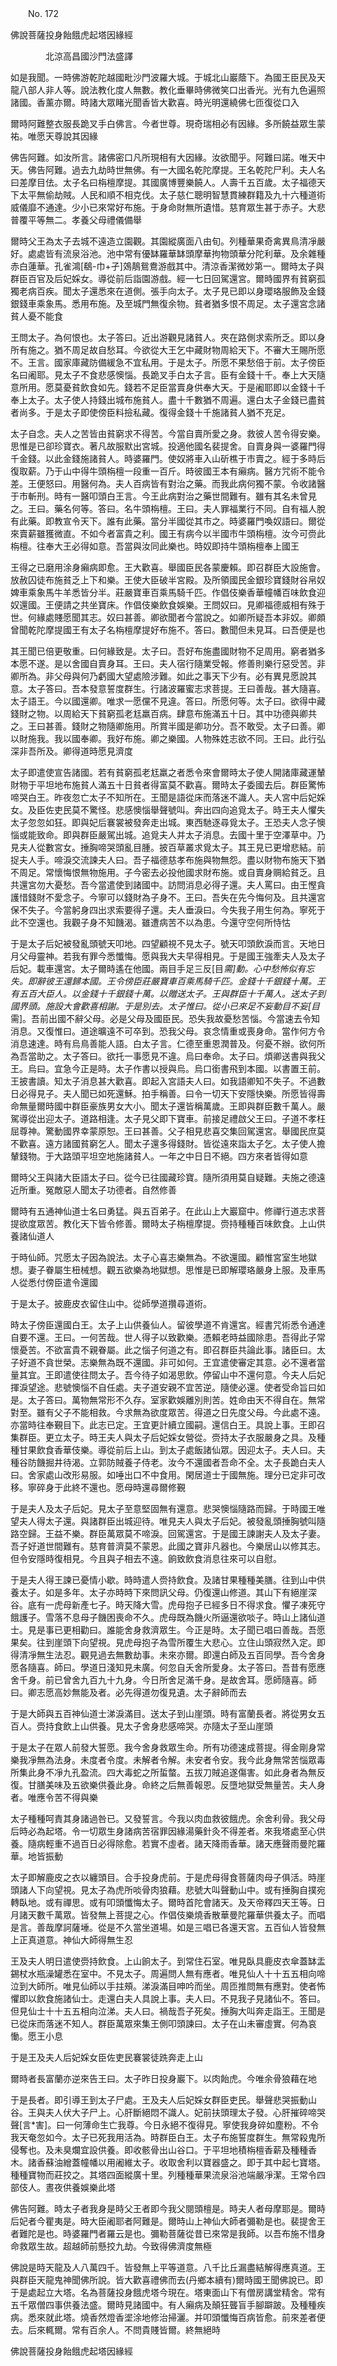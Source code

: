 ﻿　　No. 172

佛說菩薩投身飴餓虎起塔因緣經

　　　　北涼高昌國沙門法盛譯


如是我聞。一時佛游乾陀越國毗沙門波羅大城。于城北山巖蔭下。為國王臣民及天龍八部人非人等。說法教化度人無數。教化垂畢時佛微笑口出香光。光有九色遍照諸國。香薰亦爾。時諸大眾睹光聞香皆大歡喜。時光明還繞佛七匝復從口入

爾時阿難整衣服長跪叉手白佛言。今者世尊。現奇瑞相必有因緣。多所饒益眾生蒙祐。唯愿天尊說其因緣

佛告阿難。如汝所言。諸佛密口凡所現相有大因緣。汝欲聞乎。阿難曰諾。唯天中天。佛告阿難。過去九劫時世無佛。有一大國名乾陀摩提。王名乾陀尸利。夫人名曰差摩目佉。太子名曰栴檀摩提。其國廣博豐樂饒人。人壽千五百歲。太子福德天下太平無偷劫賊。人民和順不相克伐。太子慈仁聰明智慧貫練群籍及九十六種道術威儀靡不通達。少小已來常好布施。于身命財無所遺惜。慈育眾生甚于赤子。大悲普覆平等無二。孝養父母禮儀備舉

爾時父王為太子去城不遠造立園觀。其園縱廣面八由旬。列種華果奇禽異鳥清凈嚴好。處處皆有流泉浴池。池中常有優缽羅華缽頭摩華拘物頭華分陀利華。及余雜種赤白蓮華。孔雀鴻[鵗-巾+孑]鵁鶄鴛鴦游戲其中。清涼香潔微妙第一。爾時太子與群臣百官及后妃婇女。導從前后詣園游戲。經一七日回駕還宮。爾時國界有貧窮孤獨老病百疾。聞太子還悉來在道側。張手向太子。太子見已即以身瓔珞服飾及金錢銀錢車乘象馬。悉用布施。及至城門無復余物。貧者猶多恨不周足。太子還宮念諸貧人憂不能食

王問太子。為何恨也。太子答曰。近出游觀見諸貧人。夾在路側求索所乏。即以身所有施之。猶不周足故自愁耳。今欲從大王乞中藏財物周給天下。不審大王賜所愿不。王言。國家庫藏防備緩急不宜私用。于是太子。所愿不果愁倍于前。太子傍臣名曰阇耶。見太子不食悲感懊惱。長跪叉手白太子言。臣有金錢十千。奉上大天隨意所用。愿莫憂貧飲食如先。錢若不足臣當賣身供奉大天。于是阇耶即以金錢十千奉上太子。太子使人持錢出城布施貧人。盡十千數猶不周遍。還白太子金錢已盡貧者尚多。于是太子即使傍臣料撿私藏。復得金錢十千施諸貧人猶不充足。

太子自念。夫人之苦皆由貧窮求不得苦。今當自賣所愛之身。救彼人苦令得安樂。思惟是已卻珍寶衣。著凡故服默出宮城。投適他國名裴提舍。自賣身與一婆羅門得千金錢。以此金錢施諸貧人。時婆羅門。使奴將車入山斫樵于市賣之。經于多時后復取薪。乃于山中得牛頭栴檀一段重一百斤。時彼國王本有癩病。醫方咒術不能令差。王便怒曰。用醫何為。夫人百病皆有對治之藥。而我此病何獨不蒙。令收諸醫于市斬刑。時有一醫叩頭白王言。今王此病對治之藥世間難有。雖有其名未曾見之。王曰。藥名何等。答曰。名牛頭栴檀。王曰。夫人罪福業行不同。自有福人脫有此藥。即教宣令天下。誰有此藥。當分半國從其市之。時婆羅門喚奴語曰。爾從來賣薪雖獲微直。不如今者富貴之利。國王有病今以半國市牛頭栴檀。汝今可赍此栴檀。往奉大王必得如意。吾當與汝同此樂也。時奴即持牛頭栴檀奉上國王

王得之已磨用涂身癩病即愈。王大歡喜。舉國臣民各蒙慶賴。即召群臣大設施會。放赦囚徒布施貧乏上下和樂。王使大臣破半宮殿。及所領國民金銀珍寶錢財谷帛奴婢車乘象馬牛羊悉皆分半。莊嚴寶車百乘馬騎千匹。作倡伎樂香華幢幡百味飲食迎奴還國。王便請之共坐寶床。作倡伎樂飲食娛樂。王問奴曰。見卿福德威相有殊于世。何緣處賤愿聞其志。奴曰甚善。卿欲聞者今當說之。如卿所疑吾本非奴。卿頗曾聞乾陀摩提國王有太子名栴檀摩提好布施不。答曰。數聞但未見耳。曰吾便是也

其王聞已倍更敬重。曰何緣致是。太子曰。吾好布施盡國財物不足周用。窮者猶多本愿不遂。是以舍國自賣身耳。王曰。夫人宿行隨業受報。修善則樂行惡受苦。非卿所為。非父母與何乃虧國大望處險涉難。如此之事天下少有。必有異見愿說其意。太子答曰。吾本發意誓度群生。行諸波羅蜜志求菩提。王曰善哉。甚大隨喜。太子語王。今以國還卿。唯求一愿儻不見違。答曰。所愿何等。太子曰。欲得中藏錢財之物。以周給天下貧窮孤老尪羸百病。肆意布施滿五十日。其中功德與卿共之。王曰甚善。錢財之物隨卿施用。所賞半國是卿功分。吾不敢受。太子曰善。卿以財施我。我以國奉卿。我好布施。卿之樂國。人物殊姓志欲不同。王曰。此行弘深非吾所及。卿得道時愿見濟度

太子即遣使宣告諸國。若有貧窮孤老尪羸之者悉令來會爾時太子使人開諸庫藏運輦財物于平坦地布施貧人滿五十日貧者得富莫不歡喜。爾時太子委國去后。群臣驚怖啼哭白王。昨夜忽亡太子不知所在。王聞是語從床而落迷不識人。夫人宮中后妃婇女。及臣佐吏民莫不驚怪。悲感懊惱舉聲號叫。奔出四向追覓太子。時王夫人懼失太子忽忽如狂。即與妃后褰裳被發奔走出城。東西馳逐尋覓太子。王恐夫人念子懊惱或能致命。即與群臣嚴駕出城。追覓夫人并太子消息。去國十里于空澤草中。乃見夫人從數宮女。捶胸啼哭頭亂目腫。披百草叢求覓太子。其王見已更增悲結。前捉夫人手。啼淚交流諫夫人曰。吾子福德慈孝布施與物無怨。盡以財物布施天下猶不周足。常懷悔恨無物施用。子今密去必投他國求財布施。或自賣身赒給貧乏。且共還宮勿大憂愁。吾今當遣使到諸國中。訪問消息必得子還。夫人罵曰。由王慳貪護惜錢財不愛念子。今寧可以錢財為子身不。王曰。吾失在先今悔何及。且共還宮保不失子。今當躬身四出求索要得子還。夫人垂淚曰。今失我子用生何為。寧死于此不空還也。我觀子身不知饑渴。雖遭病苦不以為患。今還守空何所恃怙

于是太子后妃被發亂頭號天叩地。四望顧視不見太子。號天叩頭飲淚而言。天地日月父母靈神。若我有罪今悉懺悔。愿與我大夫早得相見。于是國王強牽夫人及太子后妃。載車還宮。太子爾時遙在他國。兩目手足三反[目*需]動。心中愁怖似有忘失。即辭彼王還歸本國。王令傍臣莊嚴寶車百乘馬騎千匹。金錢十千銀錢十萬。王有五百大臣人。以金錢十千銀錢十萬。以贈送太子。王與群臣十千萬人。送太子到國界頭。施設大會歡喜相謝。于是別去。太子惟曰。從小已來足不妄動目不妄[目*需]。吾前出國不辭父母。必是父母及國臣民。恐失我故憂愁苦惱。今當速去令知消息。又復惟曰。道途曠遠不可卒到。恐我父母。哀念情重或喪身命。當作何方令消息速達。時有烏鳥善能人語。白太子言。仁德至重恩潤普及。何憂不辦。欲何所為吾當助之。太子答曰。欲托一事愿見不違。烏曰奉命。太子曰。煩卿送書與我父王。烏曰。宜急今正是時。太子作書以授與烏。烏口銜書飛到本國。以書置王前。王披書讀。知太子消息甚大歡喜。即起入宮語夫人曰。如我語卿知不失子。不過數日必得見子。夫人聞已如死還穌。拍手稱善。曰令一切天下安隱快樂。所愿皆得壽命無量爾時國中群臣豪族男女大小。聞太子還皆稱萬歲。王即與群臣數千萬人。嚴駕導從出迎太子。道路相逢。太子見父即下寶車。前接足禮啟父王曰。子道不孝枉屈尊神。驚動國界幸蒙原恕。王曰甚善。父子相見悲喜交集回駕還宮。舉國民庶莫不歡喜。遠方諸國貧窮乞人。聞太子還多得錢財。皆從遠來詣太子乞。太子使人擔輦錢物。于大路頭平坦空地施諸貧人。一年之中日日不絕。四方來者皆得如意

爾時父王與諸大臣語太子曰。從今已往國藏珍寶。隨所須用莫自疑難。夫施之德遠近所重。冤敵惡人聞太子功德者。自然修善

爾時有五通神仙道士名曰勇猛。與五百弟子。在此山上大巖窟中。修禪行道志求菩提欲度眾苦。教化天下皆令修善。爾時太子栴檀摩提。赍持種種百味飲食。上山供養諸仙道人

于時仙師。咒愿太子因為說法。太子心喜志樂無為。不欲還國。顧惟宮室生地獄想。妻子眷屬生杻械想。觀五欲樂為地獄想。思惟是已即解瓔珞嚴身上服。及車馬人從悉付傍臣遣令還國

于是太子。披鹿皮衣留住山中。從師學道攢尋道術。

時太子傍臣還國白王。太子上山供養仙人。留彼學道不肯還宮。經書咒術悉令通達自要不還。王曰。一何苦哉。世人得子以致歡樂。憑賴老時益國除患。吾得此子常懷憂苦。不欲富貴不親眷屬。此之惱子何道之有。即召群臣共論此事。諸臣曰。太子好道不貪世榮。志樂無為既不還國。非可如何。王宜遣使審定其意。必不還者當量其宜。王即遣使往問太子。吾今待子如渴思飲。停留山中不還何意。今夫人后妃揮淚望途。悲號懊惱不自任處。夫子道安親不宜苦逆。隨使必還。使者受命旨曰如是。太子答曰。萬物無常形不久存。室家歡娛離別則苦。姓命由天不得自在。無常對至。雖有父子不能相救。今求無為欲度眾苦。得道之日先度父母。今此處不遠。亦當時往奉覲目下。此志已定。王宜更計續立國嗣。還信白王。具說上事。王即召集群臣。更立太子。時王夫人與太子后妃婇女營從。赍持太子衣服嚴身之具。及種種甘果飲食香華伎樂。導從前后上山。到太子處飯諸仙眾。因迎太子。夫人曰。夫種谷防饑掘井待渴。立郭防賊養子侍老。汝今不還國者吾命不全。太子長跪白夫人曰。舍家處山改形易服。如唾出口不中食用。閑居道士于國無施。理分已定非可改移。寧碎身于此終不還也。愿母時還尋爾修覲

于是夫人及太子后妃。見太子至意堅固無有還意。悲哭懊惱隨路而歸。于時國王唯望夫人得太子還。與諸群臣出城迎待。唯見夫人與太子后妃。被發亂頭捶胸號叫隨路空歸。王益不樂。群臣萬眾莫不啼淚。回駕還宮。于是國王諫謝夫人及太子妻。吾子好道世間難有。慈育普濟莫不蒙恩。此國之寶非凡器也。今樂居山以修其志。但令安隱時復相見。今且與子相去不遠。餉致飲食消息往來可以自慰。

于是夫人得王諫已憂情小歇。時時遣人赍持飲食。及諸甘果種種美膳。往到山中供養太子。如是多年。太子亦時時下來問訊父母。仍復還山修道。其山下有絕崖深谷。底有一虎母新產七子。時天降大雪。虎母抱子已經多日不得求食。懼子凍死守餓護子。雪落不息母子饑困喪命不久。虎母既為饑火所逼還欲啖子。時山上諸仙道士。見是事已更相勸曰。誰能舍身救濟眾生。今正是時。太子聞已唱曰善哉。吾愿果矣。往到崖頭下向望視。見虎母抱子為雪所覆生大悲心。立住山頭寂然入定。即得清凈無生法忍。觀見過去無數劫事。未來亦爾。即還白師及五百同學。吾今舍身愿各隨喜。師曰。學道日淺知見未廣。何忽自夭舍所愛身。太子答曰。吾昔有愿應舍千身。前已曾舍九百九十九身。今日所舍足滿千身。是故舍耳。愿師隨喜。師曰。卿志愿高妙無能及者。必先得道勿復見遺。太子辭師而去

于是大師與五百神仙道士涕淚滿目。送太子到山崖頭。時有富蘭長者。將從男女五百人。赍持食飲上山供養。見太子舍身悲感啼哭。亦隨太子至山崖頭

于是太子在眾人前發大誓愿。我今舍身救眾生命。所有功德速成菩提。得金剛身常樂我凈無為法身。未度者令度。未解者令解。未安者令安。我今此身無常苦惱眾毒所集此身不凈九孔盈流。四大毒蛇之所蜇螫。五拔刀賊追遂傷害。如此身者為無反復。甘膳美味及五欲樂供養此身。命終之后無善報恩。反墮地獄受無量苦。夫人身者。唯應令苦不得與樂

太子種種呵責其身諸過咎已。又發誓言。今我以肉血救彼餓虎。余舍利骨。我父母后時必為起塔。令一切眾生身諸病苦宿罪因緣湯藥針灸不得差者。來我塔處至心供養。隨病輕重不過百日必得除愈。若實不虛者。諸天降雨香華。諸天應聲雨曼陀羅華。地皆振動

太子即解鹿皮之衣以纏頭目。合手投身虎前。于是虎母得食菩薩肉母子俱活。時崖頭諸人下向望視。見太子為虎所啖骨肉狼藉。悲號大叫聲動山中。或有捶胸自撲宛轉臥地。或有禪思。或有叩頭懺悔太子。爾時首陀會諸天。及天帝釋四天王等。日月諸天數千萬眾。皆發無上菩提之心。作倡伎樂燒香散華曼陀羅華供養太子。而唱是言。善哉摩訶薩埵。從是不久當坐道場。如是三唱已各還天宮。五百仙人皆發無上正真道意。神仙大師得無生忍

王及夫人明日遣使赍持飲食。上山餉太子。到常住石室。唯見臥具鹿皮衣傘蓋缽盂錫杖水瓶澡罐悉在室中。不見太子。周遍問人無有應者。唯見仙人十十五五相向啼泣到大師所。唯見仙師以手拄頰。涕淚滿目呻吟而坐。周匝推問無有應對。使者怖懼即以飲食施諸仙士。走還白夫人具說上事。夫人曰。不見我子見諸仙不。答曰。但見仙士十十五五相向泣涕。夫人曰。禍哉吾子死矣。捶胸大叫奔走詣王。王聞是已從床而落迷不知人。群臣萬眾來集王側叩頭諫曰。太子在山未審虛實。何為哀慟。愿王小息

于是王及夫人后妃婇女臣佐吏民褰裳徒跣奔走上山

爾時者長富蘭亦逆來告王曰。太子昨日投身巖下。以肉飴虎。今唯余骨狼藉在地

于是長者。即引導王到太子尸處。王及夫人后妃婇女群臣吏民。舉聲悲哭振動山谷。王與夫人伏大子尸上。心肝斷絕悶不識人。妃前扶頭理太子發。心肝摧碎啼哭聲[言*害]。曰一何薄命生亡我尊。今日永絕不復得見。寧使我身碎如塵粉。不令我天奄忽如今。太子已死我用活為。時群臣白王。太子布施誓度群生。無常殺鬼所侵奪也。及未臭爛宜設供養。即收骸骨出山谷口。于平坦地積栴檀香薪及種種香木。諸香蘇油繒蓋幢幡以用阇維太子。收取舍利以寶器盛之。即于其中起七寶塔。種種寶物而莊挍之。其塔四面縱廣十里。列種種華果流泉浴池端嚴凈潔。王常令四部伎人。晝夜供養娛樂此塔

佛告阿難。時太子者我身是時父王者即今我父閱頭檀是。時夫人者母摩耶是。爾時后妃者今瞿夷是。時大臣阇耶者阿難是。爾時山上神仙大師者彌勒是也。裴提舍王者難陀是也。時婆羅門者羅云是也。彌勒菩薩從昔已來常是我師。以吾布施不惜身命救眾生故。超越師前懸挍九劫。今致得佛濟度無極

佛說是時天龍及人八萬四千。皆發無上平等道意。八千比丘漏盡結解得應真道。王與群臣天龍鬼神聞佛所說。皆大歡喜禮佛而去(丹鄉本續有)爾時國王聞佛說已。即于是處起立大塔。名為菩薩投身餓虎塔今現在。塔東面山下有僧房講堂精舍。常有五千眾僧四事供養法盛。爾時見諸國中。有人癩病及顛狂聾盲手腳躃跛。及種種疾病。悉來就此塔。燒香然燈香埿涂地修治掃灑。并叩頭懺悔百病皆愈。前來差者便去。后來輒爾。常有百余人。不問貴賤皆爾。終無絕時

佛說菩薩投身飴餓虎起塔因緣經
